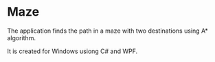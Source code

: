 # Maze
The application finds the path in a maze with two destinations using A* algorithm. 

It is created for Windows usiong C# and WPF.

